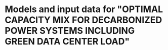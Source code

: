 # Models and input data for "OPTIMAL CAPACITY MIX FOR DECARBONIZED POWER SYSTEMS INCLUDING GREEN DATA CENTER LOAD"
